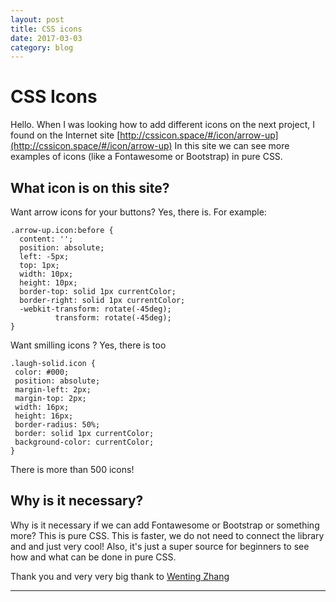 ```yaml
---
layout: post
title: CSS icons
date: 2017-03-03
category: blog
---
```


# CSS Icons

Hello. When I was looking how to add different icons on the next project, I found on the Internet site [http://cssicon.space/#/icon/arrow-up](http://cssicon.space/#/icon/arrow-up)
In this site we can see more examples of icons (like a Fontawesome or Bootstrap) in pure CSS.

## What icon is on this site?
Want arrow icons for your buttons? Yes, there is.
For example: 
```
.arrow-up.icon:before {
  content: '';
  position: absolute;
  left: -5px;
  top: 1px;
  width: 10px;
  height: 10px;
  border-top: solid 1px currentColor;
  border-right: solid 1px currentColor;
  -webkit-transform: rotate(-45deg);
          transform: rotate(-45deg);
}
```
 Want smilling icons ? Yes, there is too
 ```
 .laugh-solid.icon {
  color: #000;
  position: absolute;
  margin-left: 2px;
  margin-top: 2px;
  width: 16px;
  height: 16px;
  border-radius: 50%;
  border: solid 1px currentColor;
  background-color: currentColor;
}
```
There is more than 500 icons!
## Why is it necessary?
Why is it necessary if we can add Fontawesome or Bootstrap or something more?
This is pure CSS. This is faster, we do not need to connect the library and and just very cool!
Also, it's just a super source for beginners to see how and what can be done in pure CSS.

Thank you and very very big thank to [Wenting Zhang](https://twitter.com/DesignJokes)

****